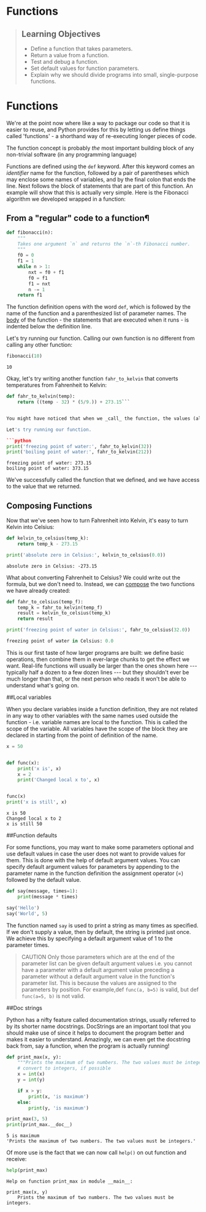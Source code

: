 # Functions

> ## Learning Objectives
>
> *   Define a function that takes parameters.
> *   Return a value from a function.
> *   Test and debug a function.
> *   Set default values for function parameters.
> *   Explain why we should divide programs into small, single-purpose functions.

# Functions

We're at the point now where like a way to package our code so that it is easier to reuse, and Python provides for this by letting us define things called 'functions' - a shorthand way of re-executing longer pieces of code. 

The function concept is probably *the* most important building block of any non-trivial software (in any programming language)

Functions are defined using the `def` keyword. After this keyword comes an *identifier* name for the function, followed by a pair of parentheses which may enclose some names of variables, and by the final colon that ends the line. Next follows the block of statements that are part of this function. 
An example will show that this is actually very simple. Here is the Fibonacci algorithm we developed wrapped in a function:

## From a "regular" code to a function¶

```python
def fibonacci(n):
    """
    Takes one argument `n` and returns the `n`-th Fibonacci number.
    """
    f0 = 0
    f1 = 1
    while n > 1:
        nxt = f0 + f1
        f0 = f1
        f1 = nxt
        n -= 1
    return f1
```


The function definition opens with the word `def`, which is followed by the name of the function and a parenthesized list of parameter names. The [body](reference.html#function-body) of the function - the statements that are executed when it runs - is indented below the definition line.

Let's try running our function. Calling our own function is no different from calling any other function:

```python
fibonacci(10)
```
```
10
```


Okay, let's try writing another function `fahr_to_kelvin` that converts temperatures from Fahrenheit to Kelvin:

```python
def fahr_to_kelvin(temp):
    return ((temp - 32) * (5/9.)) + 273.15```


You might have noticed that when we _call_ the function, the values (also called _arguments_ or _paramters_) we pass to it are assigned to those variables so that we can use them inside the function. Inside the function, we use a [return statement](reference.html#return-statement) to send a result back to whoever asked for it.

Let's try running our function.

```python
print('freezing point of water:', fahr_to_kelvin(32))
print('boiling point of water:', fahr_to_kelvin(212))
```

```
freezing point of water: 273.15
boiling point of water: 373.15
```

We've successfully called the function that we defined,
and we have access to the value that we returned.


## Composing Functions

Now that we've seen how to turn Fahrenheit into Kelvin,
it's easy to turn Kelvin into Celsius:

```python
def kelvin_to_celsius(temp_k):
    return temp_k - 273.15

print('absolute zero in Celsius:', kelvin_to_celsius(0.0))
```
```
absolute zero in Celsius: -273.15
```

What about converting Fahrenheit to Celsius? We could write out the formula, but we don't need to.
Instead, we can [compose](reference.html#compose) the two functions we have already created:

```python
def fahr_to_celsius(temp_f):
    temp_k = fahr_to_kelvin(temp_f)
    result = kelvin_to_celsius(temp_k)
    return result

print('freezing point of water in Celsius:', fahr_to_celsius(32.0))
```
```python
freezing point of water in Celsius: 0.0
```

This is our first taste of how larger programs are built:
we define basic operations, then combine them in ever-large chunks to get the effect we want. Real-life functions will usually be larger than the ones shown here --- typically half a dozen to a few dozen lines --- but they shouldn't ever be much longer than that, or the next person who reads it won't be able to understand what's going on.

##Local variables

When you declare variables inside a function definition, they are not related in any way to other variables with the same names used outside the function - i.e. variable names are local to the function. This is called the scope of the variable. All variables have the scope of the block they are declared in starting from the point of definition of the name.

```python
x = 50


def func(x):
    print('x is', x)
    x = 2
    print('Changed local x to', x)


func(x)
print('x is still', x)

```
```
x is 50
Changed local x to 2
x is still 50
```

##Function defaults

For some functions, you may want to make some parameters optional and use default values in case the user does not want to provide values for them. This is done with the help of default argument values. You can specify default argument values for parameters by appending to the parameter name in the function definition the assignment operator (=) followed by the default value.

```python
def say(message, times=1):
    print(message * times)

say('Hello')
say('World', 5)
```
The function named `say` is used to print a string as many times as specified. If we don't supply a value, then by default, the string is printed just once. We achieve this by specifying a default argument value of 1 to the parameter times.

>CAUTION
>Only those parameters which are at the end of the parameter list can be given default argument values i.e. you cannot  have a parameter with a default argument value preceding a parameter without a default argument value in the function's parameter list. 
> This is because the values are assigned to the parameters by position. For example,def `func(a, b=5)` is valid, but def `func(a=5, b)` is not valid.

##Doc strings

Python has a nifty feature called documentation strings, usually referred to by its shorter name docstrings. DocStrings are an important tool that you should make use of since it helps to document the program better and makes it easier to understand. Amazingly, we can even get the docstring back from, say a function, when the program is actually running!

```python
def print_max(x, y):
    """Prints the maximum of two numbers. The two values must be integers."""
    # convert to integers, if possible
    x = int(x)
    y = int(y)

    if x > y:
        print(x, 'is maximum')
    else:
        print(y, 'is maximum')

print_max(3, 5)
print(print_max.__doc__)
```
```
5 is maximum
'Prints the maximum of two numbers. The two values must be integers.'
```
Of more use is the fact that we can now call `help()` on out function and receive:

```python
help(print_max)
```
```
Help on function print_max in module __main__:

print_max(x, y)
    Prints the maximum of two numbers. The two values must be integers.
```